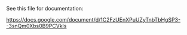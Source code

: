 See this file for documentation:

https://docs.google.com/document/d/1C2FzUEnXPuUZyTnbTbHgSP3--3snQm0Xbs0B9PCVkls
